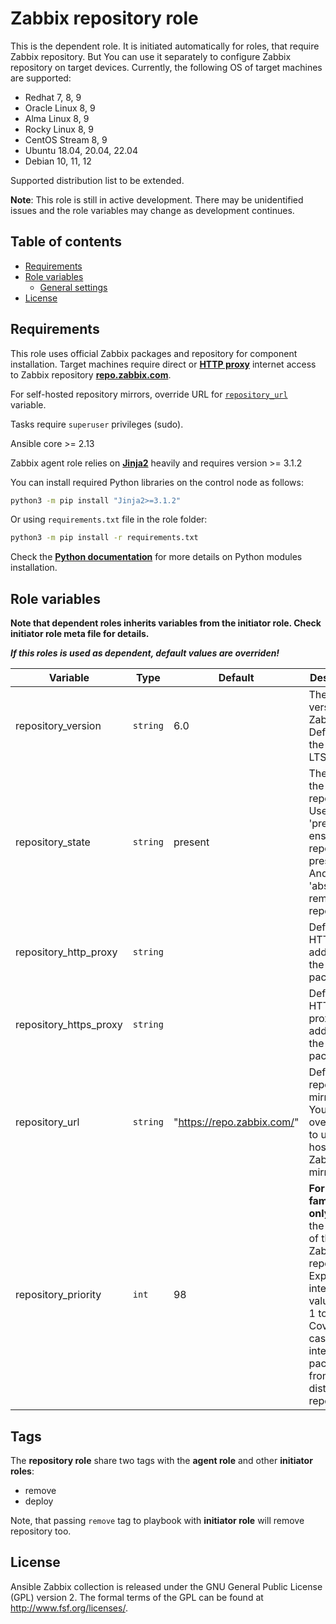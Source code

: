 Zabbix repository role
=================

This is the dependent role. It is initiated automatically for roles, that require Zabbix repository.
But You can use it separately to configure Zabbix repository on target devices.
Currently, the following OS of target machines are supported:
- Redhat 7, 8, 9
- Oracle Linux 8, 9
- Alma Linux 8, 9
- Rocky Linux 8, 9
- CentOS Stream 8, 9
- Ubuntu 18.04, 20.04, 22.04
- Debian 10, 11, 12

Supported distribution list to be extended.

**Note**: This role is still in active development. There may be unidentified issues and the role variables may change as development continues.

Table of contents
-----------------
<!--ts-->
  * [Requirements](#requirements)
  * [Role variables](#role-variables)
    * [General settings](#general-settings)
  * [License](#license)

<!--te-->


Requirements
------------
This role uses official Zabbix packages and repository for component installation. Target machines require direct or [**HTTP proxy**](#playbook-9) internet access to Zabbix repository [**repo.zabbix.com**](https://repo.zabbix.com).

For self-hosted repository mirrors, override URL for [`repository_url`](#role-variables) variable.

Tasks require `superuser` privileges (sudo).

Ansible core >= 2.13

Zabbix agent role relies on [**Jinja2**](https://pypi.org/project/Jinja2/) heavily and requires version >= 3.1.2

You can install required Python libraries on the control node as follows:

```bash
python3 -m pip install "Jinja2>=3.1.2"
```

Or using `requirements.txt` file in the role folder:

```bash
python3 -m pip install -r requirements.txt
```

Check the [**Python documentation**](https://docs.python.org/3/installing/index.html) for more details on Python modules installation.


Role variables
--------------

**Note that dependent roles inherits variables from the initiator role. Check initiator role meta file for details.**

***If this roles is used as dependent, default values are overriden!***

| Variable | Type | Default | Description |
|--|--|--|--|
| repository_version | `string` | 6.0 | The major version of Zabbix. Defaults to the latest LTS.
| repository_state | `string` | present | The state of the repository. Use 'present' to ensure repository presence. And 'absent' to remove the repository.
| repository_http_proxy | `string` || Defines HTTP proxy address for the packager.
| repository_https_proxy | `string` || Defines HTTPS proxy address for the packager.
| repository_url | `string` | "https://repo.zabbix.com/" | Defines repository mirror URL. You can override it to use self-hosted Zabbix repo mirror.
| repository_priority | `int` | 98 | **For RedHat family OS only.** Sets the priority of the Zabbix repository. Expects integer values from 1 to 99. Covers the cases with interfering packages from central distribution repositories.

Tags
-----

The **repository role** share two tags with the **agent role** and other **initiator roles**:
  - remove
  - deploy

Note, that passing `remove` tag to playbook with **initiator role** will remove repository too. 

License
-------

Ansible Zabbix collection is released under the GNU General Public License (GPL) version 2. The formal terms of the GPL can be found at http://www.fsf.org/licenses/.